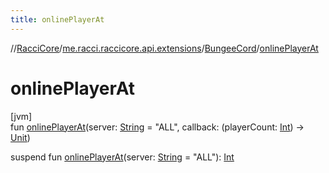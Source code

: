 ```yaml
---
title: onlinePlayerAt
---
```

//[RacciCore](../../../index.html)/[me.racci.raccicore.api.extensions](../index.html)/[BungeeCord](index.html)/[onlinePlayerAt](online-player-at.html)



# onlinePlayerAt



[jvm]\
fun [onlinePlayerAt](online-player-at.html)(server: [String](https://kotlinlang.org/api/latest/jvm/stdlib/kotlin/-string/index.html) = "ALL", callback: (playerCount: [Int](https://kotlinlang.org/api/latest/jvm/stdlib/kotlin/-int/index.html)) -&gt; [Unit](https://kotlinlang.org/api/latest/jvm/stdlib/kotlin/-unit/index.html))

suspend fun [onlinePlayerAt](online-player-at.html)(server: [String](https://kotlinlang.org/api/latest/jvm/stdlib/kotlin/-string/index.html) = "ALL"): [Int](https://kotlinlang.org/api/latest/jvm/stdlib/kotlin/-int/index.html)




